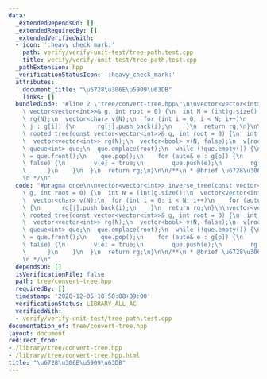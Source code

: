 ```yaml
---
data:
  _extendedDependsOn: []
  _extendedRequiredBy: []
  _extendedVerifiedWith:
  - icon: ':heavy_check_mark:'
    path: verify/verify-unit-test/tree-path.test.cpp
    title: verify/verify-unit-test/tree-path.test.cpp
  _pathExtension: hpp
  _verificationStatusIcon: ':heavy_check_mark:'
  attributes:
    document_title: "\u6728\u306E\u5909\u63DB"
    links: []
  bundledCode: "#line 2 \"tree/convert-tree.hpp\"\n\nvector<vector<int>> inverse_tree(const\
    \ vector<vector<int>>& g, int root = 0) {\n  int N = (int)g.size();\n  vector<vector<int>>\
    \ rg(N);\n  vector<char> v(N);\n  for (int i = 0; i < N; i++)\n    for (auto&\
    \ j : g[i]) {\n      rg[j].push_back(i);\n    }\n  return rg;\n}\n\nvector<vector<int>>\
    \ rooted_tree(const vector<vector<int>>& g, int root = 0) {\n  int N = (int)g.size();\n\
    \  vector<vector<int>> rg(N);\n  vector<bool> v(N, false);\n  v[root] = 1;\n \
    \ queue<int> que;\n  que.emplace(root);\n  while (!que.empty()) {\n    auto p\
    \ = que.front();\n    que.pop();\n    for (auto& e : g[p]) {\n      if (v[e] ==\
    \ false) {\n        v[e] = true;\n        que.push(e);\n        rg[p].push_back(e);\n\
    \      }\n    }\n  }\n  return rg;\n}\n\n/**\n * @brief \u6728\u306E\u5909\u63DB\
    \n */\n"
  code: "#pragma once\n\nvector<vector<int>> inverse_tree(const vector<vector<int>>&\
    \ g, int root = 0) {\n  int N = (int)g.size();\n  vector<vector<int>> rg(N);\n\
    \  vector<char> v(N);\n  for (int i = 0; i < N; i++)\n    for (auto& j : g[i])\
    \ {\n      rg[j].push_back(i);\n    }\n  return rg;\n}\n\nvector<vector<int>>\
    \ rooted_tree(const vector<vector<int>>& g, int root = 0) {\n  int N = (int)g.size();\n\
    \  vector<vector<int>> rg(N);\n  vector<bool> v(N, false);\n  v[root] = 1;\n \
    \ queue<int> que;\n  que.emplace(root);\n  while (!que.empty()) {\n    auto p\
    \ = que.front();\n    que.pop();\n    for (auto& e : g[p]) {\n      if (v[e] ==\
    \ false) {\n        v[e] = true;\n        que.push(e);\n        rg[p].push_back(e);\n\
    \      }\n    }\n  }\n  return rg;\n}\n\n/**\n * @brief \u6728\u306E\u5909\u63DB\
    \n */\n"
  dependsOn: []
  isVerificationFile: false
  path: tree/convert-tree.hpp
  requiredBy: []
  timestamp: '2020-12-05 18:58:08+09:00'
  verificationStatus: LIBRARY_ALL_AC
  verifiedWith:
  - verify/verify-unit-test/tree-path.test.cpp
documentation_of: tree/convert-tree.hpp
layout: document
redirect_from:
- /library/tree/convert-tree.hpp
- /library/tree/convert-tree.hpp.html
title: "\u6728\u306E\u5909\u63DB"
---
```


